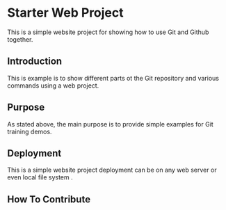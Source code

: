 # Starter Web Project

This is a simple website project for showing how to use Git and Github together.

## Introduction

This is example is to show different parts ot the Git repository and various commands using a web project. 

## Purpose

As stated above, the main purpose is to provide simple examples for Git training demos.

## Deployment

This is a simple website project deployment can be on any web server or even local file system .

## How To Contribute
